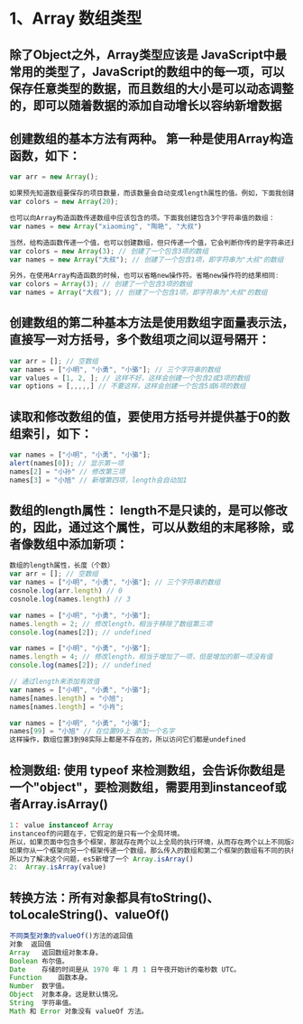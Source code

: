 

# 1、Array 数组类型

## 	除了Object之外，Array类型应该是 JavaScript中最常用的类型了，JavaScript的数组中的每一项，可以保存任意类型的数据，而且数组的大小是可以动态调整的，即可以随着数据的添加自动增长以容纳新增数据

##	创建数组的基本方法有两种。 第一种是使用Array构造函数，如下：

```javascript
var arr = new Array();

如果预先知道数组要保存的项目数量，而该数量会自动变成length属性的值。例如，下面我创建一个length为20的数组
var colors = new Array(20);

也可以向Array构造函数传递数组中应该包含的项。下面我创建包含3个字符串值的数组：
var names = new Array("xiaoming", "陶艳", "大叔")
```

```javascript
当然，给构造函数传递一个值，也可以创建数组，但只传递一个值，它会判断你传的是字符串还是数字，如果是数字，则创建一个所传入数字长度的一个数组，如果传的是字符串，则创建一个包含一个值的数组，如下：
var colors = new Array(3); // 创建了一个包含3项的数组
var names = new Array("大叔"); // 创建了一个包含1项，即字符串为"大叔"的数组
```

```javascript
另外，在使用Array构造函数的时候，也可以省略new操作符。省略new操作符的结果相同:
var colors = Array(3); // 创建了一个包含3项的数组
var names = Array("大叔"); // 创建了一个包含1项，即字符串为"大叔"的数组
```

## 	创建数组的第二种基本方法是使用数组字面量表示法，直接写一对方括号，多个数组项之间以逗号隔开：

```javascript
var arr = []; // 空数组
var names = ["小明", "小勇", "小骆"]; // 三个字符串的数组
var values = [1, 2, ]; // 这样不好，这样会创建一个包含2或3项的数组
var options = [,,,,,] // 不要这样，这样会创建一个包含5或6项的数组
```

## 	读取和修改数组的值，要使用方括号并提供基于0的数组索引，如下：

```javascript
var names = ["小明", "小勇", "小骆"]; 
alert(names[0]); // 显示第一项
names[2] = "小孙" // 修改第三项
names[3] = "小旭" // 新增第四项，length会自动加1
```

##	数组的length属性： length不是只读的，是可以修改的，因此，通过这个属性，可以从数组的末尾移除，或者像数组中添加新项：

```javascript
数组的length属性，长度（个数）
var arr = []; // 空数组
var names = ["小明", "小勇", "小骆"]; // 三个字符串的数组
cosnole.log(arr.length) // 0
cosnole.log(names.length) // 3
```

```javascript
var names = ["小明", "小勇", "小骆"];
names.length = 2; // 修改length，相当于移除了数组第三项
console.log(names[2]); // undefined
```

```javascript
var names = ["小明", "小勇", "小骆"];
names.length = 4; // 修改length，相当于增加了一项，但是增加的那一项没有值
console.log(names[2]); // undefined
```

```javascript
// 通过length来添加有效值
var names = ["小明", "小勇", "小骆"];
names[names.length] = "小旭";
names[names.length] = "小肖";
```

```javascript
var names = ["小明", "小勇", "小骆"];
names[99] = "小旭" // 在位置99上 添加一个名字
这样操作，数组位置3到98实际上都是不存在的，所以访问它们都是undefined
```

## 	检测数组: 使用 typeof 来检测数组，会告诉你数组是一个"object"，要检测数组，需要用到instanceof或者Array.isArray()

```javascript
1： value instanceof Array
instanceof的问题在于，它假定的是只有一个全局环境。
所以，如果页面中包含多个框架，那就存在两个以上全局的执行环境，从而存在两个以上不同版本的Array构造函数，
如果你从一个框架向另一个框架传递一个数组，那么传入的数组和第二个框架的数组有不同的执行环境
所以为了解决这个问题，es5新增了一个 Array.isArray()
2:  Array.isArray(value)
```

## 	转换方法：所有对象都具有toString()、toLocaleString()、valueOf()

```javascript
不同类型对象的valueOf()方法的返回值
对象	返回值
Array	返回数组对象本身。
Boolean	布尔值。
Date	存储的时间是从 1970 年 1 月 1 日午夜开始计的毫秒数 UTC。
Function	函数本身。
Number	数字值。
Object	对象本身。这是默认情况。
String	字符串值。
Math 和 Error 对象没有 valueOf 方法。
```

